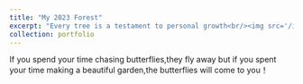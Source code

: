 ```yaml
---
title: "My 2023 Forest"
excerpt: "Every tree is a testament to personal growth<br/><img src='/images/2023 Forest.jpg'>"
collection: portfolio
---
```


If you spend your time chasing butterflies,they fly away
but if you spent your time making a beautiful garden,the butterflies will come to you！
